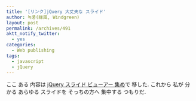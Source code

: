 ```yaml
---
title: '[リンク]jQuery 大丈夫な スライド'
author: 녹풍(綠風, Windgreen)
layout: post
permalink: /archives/491
aktt_notify_twitter:
  - yes
categories:
  - Web publishing
tags:
  - javascript
  - jQuery
---
```

ここ ある 内容は <a title="[リンク] jQuery スライド ビューアー 集め" target="_top" href="http://mytory.local/archives/410">jQuery スライド ビューアー 集め</a>で 移した. これから 私が 分かる あらゆる スライドを そっちの方へ 集中する つもりだ.